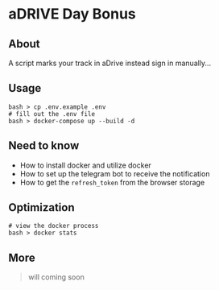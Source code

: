 # aDRIVE Day Bonus

## About

A script marks your track in aDrive instead sign in manually...

## Usage

```shell
bash > cp .env.example .env
# fill out the .env file
bash > docker-compose up --build -d
```

## Need to know

* How to install docker and utilize docker
* How to set up the telegram bot to receive the notification
* How to get the `refresh_token` from the browser storage

## Optimization

```shell
# view the docker process 
bash > docker stats
```

## More

> will coming soon